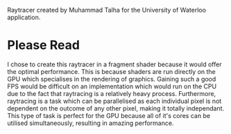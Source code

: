 Raytracer created by Muhammad Talha for the University of Waterloo application.

# Please Read
I chose to create this raytracer in a fragment shader because it would offer the optimal performance. This is because shaders are run directly on the GPU which specialises in the rendering of graphics. Gaining such a good FPS would be difficult on an implementation which would run on the CPU due to the fact that raytracing is a relatively heavy process. Furthermore, raytracing is a task which can be parallelised as each individual pixel is not dependent on the outcome of any other pixel, making it totally independant. This type of task is perfect for the GPU because all of it's cores can be utilised simultaneously, resulting in amazing performance.   
